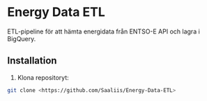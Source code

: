 # Energy Data ETL

ETL-pipeline för att hämta energidata från ENTSO-E API och lagra i BigQuery.

## Installation

1. Klona repositoryt:
```bash
git clone <https://github.com/Saaliis/Energy-Data-ETL>
